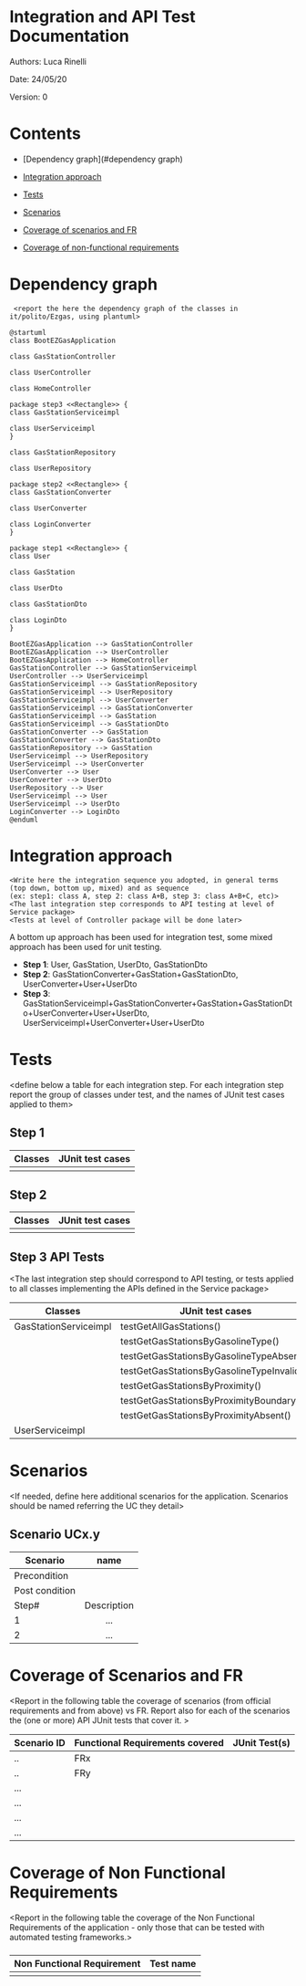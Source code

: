 # Integration and API Test Documentation

Authors: Luca Rinelli

Date: 24/05/20

Version: 0

# Contents

- [Dependency graph](#dependency graph)

- [Integration approach](#integration)

- [Tests](#tests)

- [Scenarios](#scenarios)

- [Coverage of scenarios and FR](#scenario-coverage)
- [Coverage of non-functional requirements](#nfr-coverage)



# Dependency graph 

     <report the here the dependency graph of the classes in it/polito/Ezgas, using plantuml>

```plantuml
@startuml
class BootEZGasApplication

class GasStationController

class UserController

class HomeController

package step3 <<Rectangle>> {
class GasStationServiceimpl

class UserServiceimpl
}

class GasStationRepository

class UserRepository

package step2 <<Rectangle>> {
class GasStationConverter

class UserConverter

class LoginConverter
}

package step1 <<Rectangle>> {
class User

class GasStation

class UserDto

class GasStationDto

class LoginDto
}

BootEZGasApplication --> GasStationController
BootEZGasApplication --> UserController
BootEZGasApplication --> HomeController
GasStationController --> GasStationServiceimpl
UserController --> UserServiceimpl
GasStationServiceimpl --> GasStationRepository
GasStationServiceimpl --> UserRepository
GasStationServiceimpl --> UserConverter
GasStationServiceimpl --> GasStationConverter
GasStationServiceimpl --> GasStation
GasStationServiceimpl --> GasStationDto
GasStationConverter --> GasStation
GasStationConverter --> GasStationDto
GasStationRepository --> GasStation
UserServiceimpl --> UserRepository
UserServiceimpl --> UserConverter
UserConverter --> User
UserConverter --> UserDto
UserRepository --> User
UserServiceimpl --> User
UserServiceimpl --> UserDto
LoginConverter --> LoginDto
@enduml
```
     
# Integration approach

    <Write here the integration sequence you adopted, in general terms (top down, bottom up, mixed) and as sequence
    (ex: step1: class A, step 2: class A+B, step 3: class A+B+C, etc)> 
    <The last integration step corresponds to API testing at level of Service package>
    <Tests at level of Controller package will be done later>

A bottom up approach has been used for integration test, some mixed approach has been used for unit testing.

 - **Step 1**: User, GasStation, UserDto, GasStationDto
 - **Step 2**: GasStationConverter+GasStation+GasStationDto, UserConverter+User+UserDto
 - **Step 3**: GasStationServiceimpl+GasStationConverter+GasStation+GasStationDto+UserConverter+User+UserDto, UserServiceimpl+UserConverter+User+UserDto

#  Tests

   <define below a table for each integration step. For each integration step report the group of classes under test, and the names of
     JUnit test cases applied to them>

## Step 1
| Classes  | JUnit test cases |
|--|--|
|||


## Step 2
| Classes  | JUnit test cases |
|--|--|
|||


## Step 3 API Tests

   <The last integration step  should correspond to API testing, or tests applied to all classes implementing the APIs defined in the Service package>

| Classes  | JUnit test cases |
|--|--|
| GasStationServiceimpl | testGetAllGasStations() |
|  | testGetGasStationsByGasolineType() |
|  | testGetGasStationsByGasolineTypeAbsent() |
|  | testGetGasStationsByGasolineTypeInvalid() |
|  | testGetGasStationsByProximity() |
|  | testGetGasStationsByProximityBoundaryIn() |
|  | testGetGasStationsByProximityAbsent() |
| UserServiceimpl |  |




# Scenarios


<If needed, define here additional scenarios for the application. Scenarios should be named
 referring the UC they detail>

## Scenario UCx.y

| Scenario |  name |
| ------------- |:-------------:| 
|  Precondition     |  |
|  Post condition     |   |
| Step#        | Description  |
|  1     |  ... |  
|  2     |  ... |



# Coverage of Scenarios and FR


<Report in the following table the coverage of  scenarios (from official requirements and from above) vs FR. 
Report also for each of the scenarios the (one or more) API JUnit tests that cover it. >




| Scenario ID | Functional Requirements covered | JUnit  Test(s) | 
| ----------- | ------------------------------- | ----------- | 
|  ..         | FRx                             |             |             
|  ..         | FRy                             |             |             
| ...         |                                 |             |             
| ...         |                                 |             |             
| ...         |                                 |             |             
| ...         |                                 |             |             



# Coverage of Non Functional Requirements


<Report in the following table the coverage of the Non Functional Requirements of the application - only those that can be tested with automated testing frameworks.>


### 

| Non Functional Requirement | Test name |
| -------------------------- | --------- |
|                            |           |


